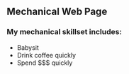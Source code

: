 ## Mechanical Web Page

### My mechanical skillset includes:
- Babysit
- Drink coffee quickly
- Spend $$$ quickly

